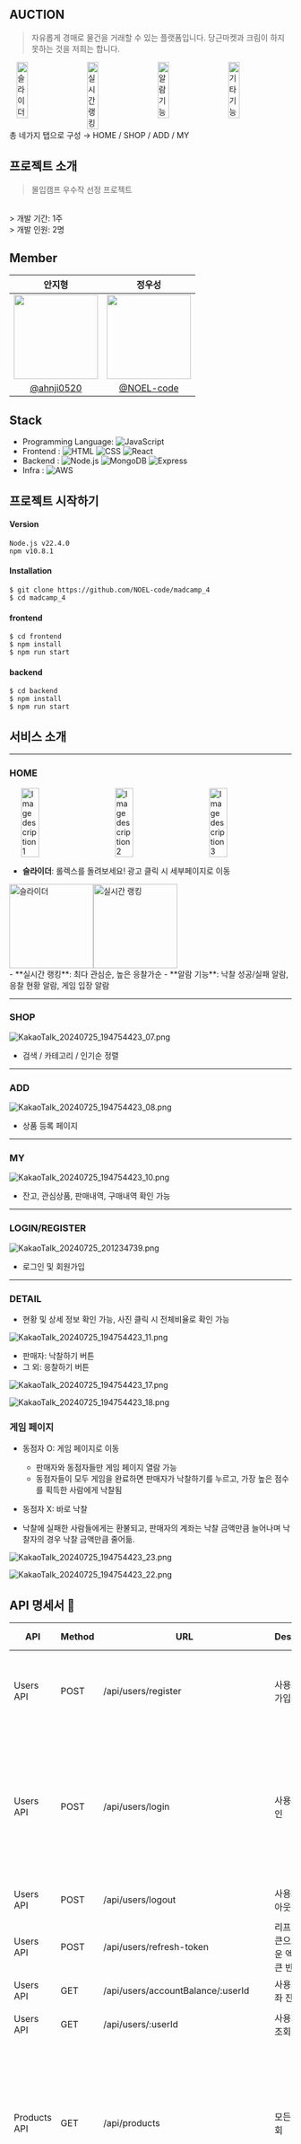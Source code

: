 ## AUCTION

> 자유롭게 경매로 물건을 거래할 수 있는 플랫폼입니다. 당근마켓과 크림이 하지 못하는 것을 저희는 합니다.




<div style="display: flex; justify-content: space-around;">
  <img src="https://github.com/user-attachments/assets/221c0a63-7bd9-4caf-8942-3b8fcf525d07" alt="슬라이더" width="20%">
  <img src="https://github.com/user-attachments/assets/20b28eba-9862-4177-b0d9-38cdab551a7d" alt="실시간 랭킹" width="20%">
  <img src="https://github.com/user-attachments/assets/762c221e-b1f9-4509-9c52-d80d8d1ba70f" alt="알람 기능" width="20%">
  <img src="https://github.com/user-attachments/assets/233db2d2-ba48-479b-b2b4-101c7078bc21" alt="기타 기능" width="20%">
</div>
총 네가지 탭으로 구성 → HOME / SHOP / ADD / MY

## 프로젝트 소개

> 몰입캠프 우수작 선정 프로젝트
<br/>
> 개발 기간: 1주
<br/>
> 개발 인원: 2명

## Member
|                                  안지형                                  |                                     정우성                                     |
|:-----------------------------------------------------------------------:|:-------------------------------------------------------------------------:|
| <img src = "https://avatars.githubusercontent.com/ahnji0520" width=150px> | <img src = "https://avatars.githubusercontent.com/NOEL-code" width=150px> |
|                [@ahnji0520](https://github.com/ahnji0520)                |                [@NOEL-code](https://github.com/NOEL-code)                 |

## Stack

- Programming Language: ![JavaScript](https://img.shields.io/badge/-JavaScript-F7DF1E?style=flat&logo=JavaScript&logoColor=white)
- Frontend : ![HTML](https://img.shields.io/badge/-HTML5-E34F26?style=flat&logo=HTML5&logoColor=white) ![CSS](https://img.shields.io/badge/-CSS-1572B6?style=flat&logo=CSS3&logoColor=white) ![React](https://img.shields.io/badge/-React-61DAFB?style=flat&logo=React&logoColor=white)
- Backend : ![Node.js](https://img.shields.io/badge/-Node.js-339933?style=flat&logo=Node.js&logoColor=white) ![MongoDB](https://img.shields.io/badge/-MongoDB-47A248?style=flat&logo=MongoDB&logoColor=white) ![Express](https://img.shields.io/badge/-Express-000000?style=flat&logo=Express&logoColor=white) 
- Infra : ![AWS](https://img.shields.io/badge/-AWS-232F3E?style=flat&logo=Amazon%20AWS&logoColor=white)

## 프로젝트 시작하기

#### Version

```
Node.js v22.4.0
npm v10.8.1
```

#### Installation
```
$ git clone https://github.com/NOEL-code/madcamp_4
$ cd madcamp_4
```

#### frontend

```
$ cd frontend
$ npm install
$ npm run start
```

#### backend

```
$ cd backend
$ npm install
$ npm run start
```

## 서비스 소개

---

### HOME

<div style="display: flex; justify-content: space-around;">
  <img src="https://github.com/user-attachments/assets/51cade0b-38cf-48b7-bd01-1d2430a7c07d" alt="Image description 1" width="25%">
  <img src="https://github.com/user-attachments/assets/ada81e89-75b1-43d2-bbbc-9f5ba70377af" alt="Image description 2" width="25%">
  <img src="https://github.com/user-attachments/assets/ca69e59e-78de-46cc-adc6-34e8b2232df7" alt="Image description 3" width="25%">
</div>

- **슬라이더**: 롤렉스를 돌려보세요! 광고 클릭 시 세부페이지로 이동

 <div style="display: flex;">
  <img src="https://github.com/user-attachments/assets/221c0a63-7bd9-4caf-8942-3b8fcf5252d07" alt="슬라이더" width="150px">
  <img src="https://github.com/user-attachments/assets/f6600ceb-f80a-45c7-9e5b-88c96d9d27a7" alt="실시간 랭킹" width="150px">
  </div>
- **실시간 랭킹**: 최다 관심순, 높은 응찰가순
- **알람 기능**: 낙찰 성공/실패 알람, 응찰 현황 알람, 게임 입장 알람

---

### SHOP

![KakaoTalk_20240725_194754423_07.png](https://prod-files-secure.s3.us-west-2.amazonaws.com/f6cb388f-3934-47d6-9928-26d2e10eb0fc/5d8e9f83-51c8-448e-be0c-28c0dd3a9af2/KakaoTalk_20240725_194754423_07.png)

- 검색 / 카테고리 / 인기순 정렬

---

### ADD

![KakaoTalk_20240725_194754423_08.png](https://prod-files-secure.s3.us-west-2.amazonaws.com/f6cb388f-3934-47d6-9928-26d2e10eb0fc/31263939-ff89-4c89-b21a-bcc4d214ab37/KakaoTalk_20240725_194754423_08.png)

- 상품 등록 페이지

---

### MY

![KakaoTalk_20240725_194754423_10.png](https://prod-files-secure.s3.us-west-2.amazonaws.com/f6cb388f-3934-47d6-9928-26d2e10eb0fc/5e5d6ead-f3e2-4ae9-96af-dc0814aef09a/KakaoTalk_20240725_194754423_10.png)

- 잔고, 관심상품, 판매내역, 구매내역 확인 가능

---

### LOGIN/REGISTER

![KakaoTalk_20240725_201234739.png](https://prod-files-secure.s3.us-west-2.amazonaws.com/f6cb388f-3934-47d6-9928-26d2e10eb0fc/bb8c1562-f57e-455e-84b9-22fe3086a553/KakaoTalk_20240725_201234739.png)

- 로그인 및 회원가입

---

### DETAIL

- 현황 및 상세 정보 확인 가능, 사진 클릭 시 전체비율로 확인 가능

![KakaoTalk_20240725_194754423_11.png](https://prod-files-secure.s3.us-west-2.amazonaws.com/f6cb388f-3934-47d6-9928-26d2e10eb0fc/722f3343-1bf0-4801-982d-0d15413eaa1f/KakaoTalk_20240725_194754423_11.png)

- 판매자: 낙찰하기 버튼
- 그 외: 응찰하기 버튼 

![KakaoTalk_20240725_194754423_17.png](https://prod-files-secure.s3.us-west-2.amazonaws.com/f6cb388f-3934-47d6-9928-26d2e10eb0fc/21c39e38-2acb-4237-986c-5a2161af9da3/KakaoTalk_20240725_194754423_17.png)

![KakaoTalk_20240725_194754423_18.png](https://prod-files-secure.s3.us-west-2.amazonaws.com/f6cb388f-3934-47d6-9928-26d2e10eb0fc/838a9457-e8ad-49d1-96e2-8f6202baa4da/KakaoTalk_20240725_194754423_18.png)

### 게임 페이지

- 동점자 O: 게임 페이지로 이동
  - 판매자와 동점자들만 게임 페이지 열람 가능
  - 동점자들이 모두 게임을 완료하면 판매자가 낙찰하기를 누르고, 가장 높은 점수를 획득한 사람에게 낙찰됨

- 동점자 X: 바로 낙찰

- 낙찰에 실패한 사람들에게는 환불되고, 판매자의 계좌는 낙찰 금액만큼 늘어나며 낙찰자의 경우 낙찰 금액만큼 줄어듦.

![KakaoTalk_20240725_194754423_23.png](https://prod-files-secure.s3.us-west-2.amazonaws.com/f6cb388f-3934-47d6-9928-26d2e10eb0fc/5bbe9231-a73c-4d08-8e83-e013d7ed134a/KakaoTalk_20240725_194754423_23.png)

![KakaoTalk_20240725_194754423_22.png](https://prod-files-secure.s3.us-west-2.amazonaws.com/f6cb388f-3934-47d6-9928-26d2e10eb0fc/b0116883-be74-4449-be12-ed9e357035e4/KakaoTalk_20240725_194754423_22.png)

## API 명세서 📄

| API | Method | URL | Description | Request Header | Request Body | Response | Error |
|---|---|---|---|---|---|---|---|
| Users API | POST | /api/users/register | 사용자 회원가입 | - | {"userEmail": "string", "userPassword": "string", "name": "string", "phoneNumber": "string"} | {"accessToken": "string", "refreshToken": "string"} | 400 Bad Request, 500 Internal Server Error |
| Users API | POST | /api/users/login | 사용자 로그인 | - | {"userEmail": "string", "userPassword": "string"} | {"accessToken": "string", "refreshToken": "string", "resUser": {"id": "string", "phoneNumber": "string", "name": "string", "balance": "number", "favorites": "array"}} | 401 Unauthorized, 403 Forbidden, 500 Internal Server Error |
| Users API | POST | /api/users/logout | 사용자 로그아웃 | Authorization: Bearer <accessToken> | - | {"message": "Logged out successfully"} | 500 Internal Server Error |
| Users API | POST | /api/users/refresh-token | 리프레시 토큰으로 새로운 엑세스 토큰 반환 | - | {"refreshToken": "string"} | {"accessToken": "string"} | 401 Unauthorized, 403 Forbidden |
| Users API | GET | /api/users/accountBalance/:userId | 사용자의 계좌 잔고 조회 | Authorization: Bearer <accessToken> | - | {"balance": "number"} | 500 Internal Server Error |
| Users API | GET | /api/users/:userId | 사용자 정보 조회 | - | - | {"id": "string", "userName": "string"} | 500 Internal Server Error |
| Products API | GET | /api/products | 모든 상품 조회 | - | - | [{"productId": "string", "productName": "string", "price": "number", "description": "string", "dueDate": "date", "userId": "string", "category": "string", "productPhotos": ["string"]}] | 500 Internal Server Error |
| Products API | GET | /api/products/:productId | 특정 상품 조회 | - | - | {"productId": "string", "productName": "string", "price": "number", "description": "string", "dueDate": "date", "userId": "string", "category": "string", "productPhotos": ["string"]} | 500 Internal Server Error |
| Products API | GET | /api/products/user/:userId | 유저가 올린 상품 리스트 조회 | - | - | [{"productId": "string", "productName": "string", "price": "number", "description": "string", "dueDate": "date", "userId": "string", "category": "string", "productPhotos": ["string"]}] | 500 Internal Server Error |
| Products API | GET | /api/products/likedProductList/:userId | 유저가 좋아요를 누른 상품 리스트 조회 | - | - | [{"productId": "string", "productName": "string", "price": "string", "description": "string", "dueDate": "date", "userId": "string", "category": "string", "productPhotos": ["string"]}] | 500 Internal Server Error |
| Products API | POST | /api/products | 상품 저장 | Authorization: Bearer <accessToken> | {"productName": "string", "price": "number", "description": "string", "dueDate": "date", "userId": "string", "category": "string", "productPhotos": ["string"]} | {"message": "Product saved successfully"} | 500 Internal Server Error |
| Products API | PUT | /api/products/:productId | 상품 수정 | Authorization: Bearer <accessToken> | {"productName": "string", "price": "number", "description": "string", "dueDate": "date", "userId": "string", "category": "string", "productPhotos": ["string"]} | {"message": "Product updated successfully"} | 500 Internal Server Error |
| Products API | DELETE | /api/products/:productId | 상품 삭제 | Authorization: | - | {"message": "Product deleted successfully"} | 500 Internal Server Error |
| Products API | GET | /api/products/successBid/user/:userId | 유저가 낙찰받은 상품 리스트 조회 | - | - | [{"productId": "string", "productName": "string", "price": "number", "description": "string", "dueDate": "date", "userId": "string", "category": "string", "productPhotos": ["string"]}] | 500 Internal Server Error |
| Bids API | POST | /api/bid/:productId | 입찰하기 | Authorization: Bearer <accessToken> | {"bidderId": "string", "bidAmount": "number"} | {"message": "Bid placed successfully"} | 500 Internal Server Error |
| Bids API | POST | /api/bid/close/:productId | 낙찰하기 | Authorization: Bearer <accessToken> | {"userId": "string"} | {"message": "Bid closed successfully"} | 500 Internal Server Error |
| Bids API | PUT | /api/bid/sameScore/:productId | 같은 가격으로 낙찰 | Authorization: Bearer <accessToken> | - | {"message": "Bid updated successfully"} | 500 Internal Server Error |
| Bids API | GET | /api/bid/game/:productId | 게임 정보 가져오기 | Authorization: Bearer <accessToken> | - | {"game": {...}} | 500 Internal Server Error |
| Bids API | POST | /api/bid/create/game | 게임 만들기 | Authorization: Bearer <accessToken> | {"productId": "string", "users": [{"userId": "string", "score": "number", "isComplete": "boolean"}]} | {"message": "Game created successfully"} | 500 Internal Server Error |
| Bids API | PUT | /api/bid/update/score | 게임 점수 업데이트 하기 | Authorization: Bearer <accessToken> | {"productId": "string", "userId": "string", "score": "number"} | {"message": "Score updated successfully"} | 500 Internal Server Error |
| Bids API | POST | /api/bid/game/close | 게임 종료 | Authorization: Bearer <accessToken> | {"productId": "string", "winnerId": "string", "loserIds": ["string"], "bidAmount": "number"} | {"message": "Game closed successfully"} | 500 Internal Server Error |
| Likes API | POST | /api/likes/:productId | 좋아요 누르기 | Authorization: Bearer <accessToken> | - | {"message": "Like added successfully"} | 500 Internal Server Error |
| Likes API | DELETE | /api/likes/:productId | 좋아요 취소하기 | Authorization: Bearer <accessToken> | - | {"message": "Like removed successfully"} | 500 Internal Server Error |
| Likes API | GET | /api/likes | 좋아요 목록 조회 | Authorization: Bearer <accessToken> | - | [{"productId": "string", "productName": "string", "price": "number", "description": "string", "dueDate": "date", "userId": "string", "category": "string", "productPhotos": ["string"]}] | 500 Internal Server Error |
| Alarms API | POST | /api/alarms | 알람 저장 | - | {"userId": "string", "title": "string", "content": "string"} | {"message": "Alarm saved successfully"} | 500 Internal Server Error |
| Alarms API | DELETE | /api/alarms/:alarmId | 알람 삭제 | - | - | {"message": "Alarm deleted successfully"} | 500 Internal Server Error |
| Alarms API | GET | /api/alarms/user/:userId | 알람 목록 조회 | - | - | [{"_id": "string", "userId": "string", "title": "string", "content": "string", "createdAt": "date"}] | 500 Internal Server Error |

## 마무리

이렇듯 AUCTION은, 자유로운 경매 거래를 통해 사용자들이 더 나은 거래 경험을 할 수 있도록 도와주는 어플리케이션입니다. 다양한 기능을 통해 경매를 쉽게 관리하고 추적할 수 있어, 사용자에게 더욱 편리한 거래 환경을 제공합니다. 경매의 재미와 긴장감을 느끼며 새로운 거래 방식을 경험해보세요!
